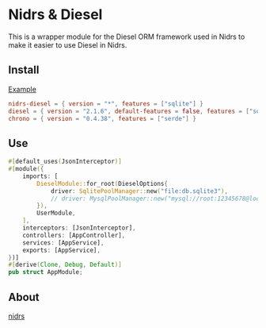 # Nidrs & Diesel

This is a wrapper module for the Diesel ORM framework used in Nidrs to make it easier to use Diesel in Nidrs.

## Install

[Example](https://github.com/nidrs/nidrs/blob/80ba1fcc43d73473afa104e8dac132b2fdcfe1df/examples/hello-orm-diesel-mysql)

```toml
nidrs-diesel = { version = "*", features = ["sqlite"] }
diesel = { version = "2.1.6", default-features = false, features = ["sqlite", "chrono", "r2d2"] }
chrono = { version = "0.4.38", features = ["serde"] }
```

## Use

```rust
#[default_uses(JsonInterceptor)]
#[module({
    imports: [
        DieselModule::for_root(DieselOptions{
            driver: SqlitePoolManager::new("file:db.sqlite3"),
            // driver: MysqlPoolManager::new("mysql://root:12345678@localhost/hello-diesel"),
        }),
        UserModule,
    ],
    interceptors: [JsonInterceptor],
    controllers: [AppController],
    services: [AppService],
    exports: [AppService],
})]
#[derive(Clone, Debug, Default)]
pub struct AppModule;
```

## About

[nidrs](https://github.com/nidrs/nidrs)
